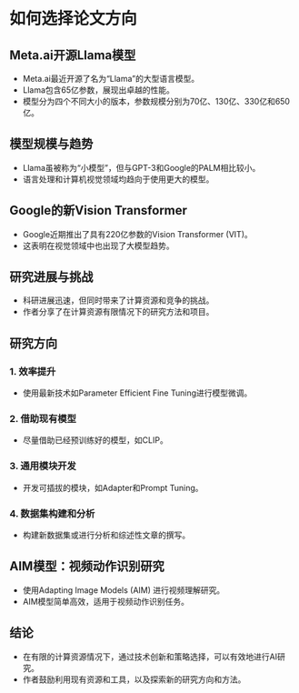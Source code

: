 # 如何选择论文方向

## Meta.ai开源Llama模型

- Meta.ai最近开源了名为“Llama”的大型语言模型。
- Llama包含65亿参数，展现出卓越的性能。
- 模型分为四个不同大小的版本，参数规模分别为70亿、130亿、330亿和650亿。

## 模型规模与趋势

- Llama虽被称为“小模型”，但与GPT-3和Google的PALM相比较小。
- 语言处理和计算机视觉领域均趋向于使用更大的模型。

## Google的新Vision Transformer

- Google近期推出了具有220亿参数的Vision Transformer (VIT)。
- 这表明在视觉领域中也出现了大模型趋势。

## 研究进展与挑战

- 科研进展迅速，但同时带来了计算资源和竞争的挑战。
- 作者分享了在计算资源有限情况下的研究方法和项目。

## 研究方向

### 1. 效率提升

- 使用最新技术如Parameter Efficient Fine Tuning进行模型微调。

### 2. 借助现有模型

- 尽量借助已经预训练好的模型，如CLIP。

### 3. 通用模块开发

- 开发可插拔的模块，如Adapter和Prompt Tuning。

### 4. 数据集构建和分析

- 构建新数据集或进行分析和综述性文章的撰写。

## AIM模型：视频动作识别研究

- 使用Adapting Image Models (AIM) 进行视频理解研究。
- AIM模型简单高效，适用于视频动作识别任务。

## 结论

- 在有限的计算资源情况下，通过技术创新和策略选择，可以有效地进行AI研究。
- 作者鼓励利用现有资源和工具，以及探索新的研究方向和方法。



